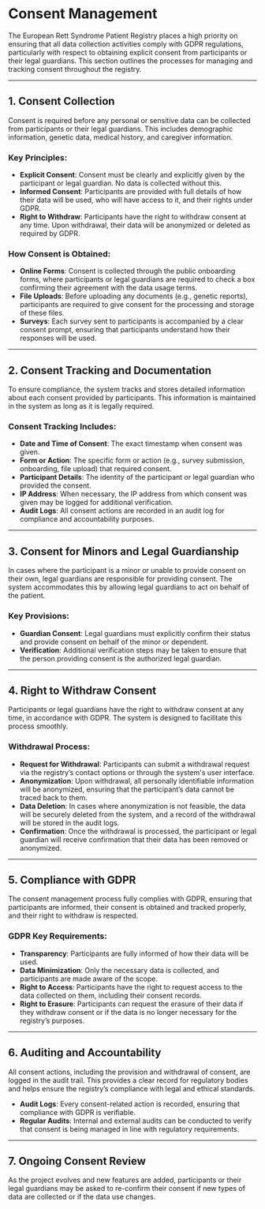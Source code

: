 # Consent Management

The European Rett Syndrome Patient Registry places a high priority on ensuring that all data collection activities comply with GDPR regulations, particularly with respect to obtaining explicit consent from participants or their legal guardians. This section outlines the processes for managing and tracking consent throughout the registry.

---

## 1. Consent Collection

Consent is required before any personal or sensitive data can be collected from participants or their legal guardians. This includes demographic information, genetic data, medical history, and caregiver information.

### Key Principles:
- **Explicit Consent**: Consent must be clearly and explicitly given by the participant or legal guardian. No data is collected without this.
- **Informed Consent**: Participants are provided with full details of how their data will be used, who will have access to it, and their rights under GDPR.
- **Right to Withdraw**: Participants have the right to withdraw consent at any time. Upon withdrawal, their data will be anonymized or deleted as required by GDPR.

### How Consent is Obtained:
- **Online Forms**: Consent is collected through the public onboarding forms, where participants or legal guardians are required to check a box confirming their agreement with the data usage terms.
- **File Uploads**: Before uploading any documents (e.g., genetic reports), participants are required to give consent for the processing and storage of these files.
- **Surveys**: Each survey sent to participants is accompanied by a clear consent prompt, ensuring that participants understand how their responses will be used.

---

## 2. Consent Tracking and Documentation

To ensure compliance, the system tracks and stores detailed information about each consent provided by participants. This information is maintained in the system as long as it is legally required.

### Consent Tracking Includes:
- **Date and Time of Consent**: The exact timestamp when consent was given.
- **Form or Action**: The specific form or action (e.g., survey submission, onboarding, file upload) that required consent.
- **Participant Details**: The identity of the participant or legal guardian who provided the consent.
- **IP Address**: When necessary, the IP address from which consent was given may be logged for additional verification.
- **Audit Logs**: All consent actions are recorded in an audit log for compliance and accountability purposes.

---

## 3. Consent for Minors and Legal Guardianship

In cases where the participant is a minor or unable to provide consent on their own, legal guardians are responsible for providing consent. The system accommodates this by allowing legal guardians to act on behalf of the patient.

### Key Provisions:
- **Guardian Consent**: Legal guardians must explicitly confirm their status and provide consent on behalf of the minor or dependent.
- **Verification**: Additional verification steps may be taken to ensure that the person providing consent is the authorized legal guardian.

---

## 4. Right to Withdraw Consent

Participants or legal guardians have the right to withdraw consent at any time, in accordance with GDPR. The system is designed to facilitate this process smoothly.

### Withdrawal Process:
- **Request for Withdrawal**: Participants can submit a withdrawal request via the registry’s contact options or through the system's user interface.
- **Anonymization**: Upon withdrawal, all personally identifiable information will be anonymized, ensuring that the participant’s data cannot be traced back to them.
- **Data Deletion**: In cases where anonymization is not feasible, the data will be securely deleted from the system, and a record of the withdrawal will be stored in the audit logs.
- **Confirmation**: Once the withdrawal is processed, the participant or legal guardian will receive confirmation that their data has been removed or anonymized.

---

## 5. Compliance with GDPR

The consent management process fully complies with GDPR, ensuring that participants are informed, their consent is obtained and tracked properly, and their right to withdraw is respected.

### GDPR Key Requirements:
- **Transparency**: Participants are fully informed of how their data will be used.
- **Data Minimization**: Only the necessary data is collected, and participants are made aware of the scope.
- **Right to Access**: Participants have the right to request access to the data collected on them, including their consent records.
- **Right to Erasure**: Participants can request the erasure of their data if they withdraw consent or if the data is no longer necessary for the registry’s purposes.

---

## 6. Auditing and Accountability

All consent actions, including the provision and withdrawal of consent, are logged in the audit trail. This provides a clear record for regulatory bodies and helps ensure the registry’s compliance with legal and ethical standards.

- **Audit Logs**: Every consent-related action is recorded, ensuring that compliance with GDPR is verifiable.
- **Regular Audits**: Internal and external audits can be conducted to verify that consent is being managed in line with regulatory requirements.

---

## 7. Ongoing Consent Review

As the project evolves and new features are added, participants or their legal guardians may be asked to re-confirm their consent if new types of data are collected or if the data use changes.
